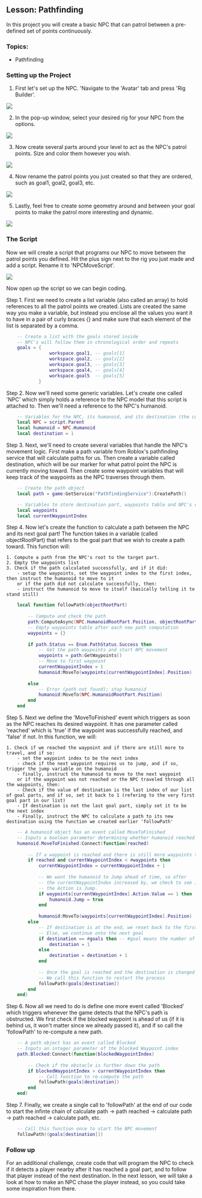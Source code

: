 ## Lesson: Pathfinding

In this project you will create a basic NPC that can patrol between a pre-defined set of points continuously.

### Topics:

  - Pathfinding

### Setting up the Project

1. First let's set up the NPC. 'Navigate to the 'Avatar' tab and press 'Rig Builder'.

![](https://drive.google.com/uc?export=view&id=1F-y7XuTK_NJtcD-27xhSyY6fGc8cFemK)

2. In the pop-up window, select your desired rig for your NPC from the options.

![](https://drive.google.com/uc?export=view&id=1nPoSTLtFRmAgUY89yMIy4TsPbxVDKOV1)

3. Now create several parts around your level to act as the NPC's patrol points. Size and color them however you wish.

![](https://drive.google.com/uc?export=view&id=13Qo7QuLlXpl2eiapxN95ih_n3SotCrPw)

4. Now rename the patrol points you just created so that they are ordered, such as goal1, goal2, goal3, etc.

![](https://drive.google.com/uc?export=view&id=16VuciNjtDGQZhETyCPv-pKH4-lOXyqER)

5. Lastly, feel free to create some geometry around and between your goal points to make the patrol more interesting and dynamic.

![](https://drive.google.com/uc?export=view&id=1oG95VCThdQuv25P2750rja2A9ljq0663)

### The Script

Now we will create a script that programs our NPC to move between the patrol points you defined. Hit the plus sign next to the rig you just made and add a script. Rename it to 'NPCMoveScript'.

![](https://drive.google.com/uc?export=view&id=12p0FiJsrmuhwJ4pUK0KTeKB2PUz6aftG)

Now open up the script so we can begin coding.

Step 1. First we need to create a list variable (also called an array) to hold references to all the patrol points we created. Lists are created the same way you make a variable, but instead you enclose all the values you want it to have in a pair of curly braces {} and make sure that each element of the list is separated by a comma.

```lua
    -- Create a list with the goals stored inside
    -- NPC's will follow them in chronological order and repeats
    goals = {
                workspace.goal1, -- goals[1]
                workspace.goal2, -- goals[2]
                workspace.goal3, -- goals[3]
                workspace.goal4, -- goals[4]
                workspace.goal5  -- goals[5]
            }
```

Step 2. Now we'll need some generic variables. Let's create one called 'NPC' which simply holds a reference to the NPC model that this script is attached to. Then we'll need a reference to the NPC's humanoid.

```lua
    -- Variables for the NPC, its humanoid, and its destination (the current 'goal' part that its moving to)
    local NPC = script.Parent
    local humanoid = NPC.Humanoid
    local destination = 1
```

Step 3. Next, we'll need to create several variables that handle the NPC's movement logic. First make a path variable from Roblox's pathfinding service that will calculate paths for us. Then create a variable called destination, which will be our marker for what patrol point the NPC is currently moving toward. Then create some waypoint variables that will keep track of the waypoints as the NPC traverses through them.

```lua
    -- Create the path object
    local path = game:GetService("PathfindingService"):CreatePath()

    -- Variables to store destination part, waypoints table and NPC's current waypoint
    local waypoints
    local currentWaypointIndex
```

Step 4. Now let's create the function to calculate a path between the NPC and its next goal part! The function takes in a variable (called objectRootPart) that refers to the goal part that we wish to create a path toward. This function will:

    1. Compute a path from the NPC's root to the target part.
    2. Empty the waypoints list
    3. Check if the path calculated successfully, and if it did:
        - setup the waypoints, set the waypoint index to the first index, then instruct the humanoid to move to it
        or if the path did not calculate successfully, then:
        - instruct the humanoid to move to itself (basically telling it to stand still)

```lua
    local function followPath(objectRootPart)
        
        -- Compute and check the path
        path:ComputeAsync(NPC.HumanoidRootPart.Position, objectRootPart.Position)
        -- Empty waypoints table after each new path computation
        waypoints = {}
        
        if path.Status == Enum.PathStatus.Success then
            -- Get the path waypoints and start NPC movement
            waypoints = path:GetWaypoints()
            -- Move to first waypoint
            currentWaypointIndex = 1
            humanoid:MoveTo(waypoints[currentWaypointIndex].Position)
            
        else
            -- Error (path not found); stop humanoid
            humanoid:MoveTo(NPC.HumanoidRootPart.Position)
        end
    end
```

Step 5. Next we define the 'MoveToFinished' event which triggers as soon as the NPC reaches its desired waypoint. It has one parameter called 'reached' which is 'true' if the waypoint was successfully reached, and 'false' if not. In this function, we will:

    1. Check if we reached the waypoint and if there are still more to travel, and if so:
        - set the waypoint index to be the next index
        - check if the next waypoint requires us to jump, and if so, trigger the jump variable on the humanoid
        - finally, instruct the humanoid to move to the next waypoint
        or if the waypoint was not reached or the NPC traveled through all the waypoints, then:
        - Check if the value of destination is the last index of our list of goal parts, and if so, set it back to 1 (refering to the very first goal part in our list)
        - If destination is not the last goal part, simply set it to be the next index
        - Finally, instruct the NPC to calculate a path to its new destination using the function we created earlier 'followPath'

```lua
    -- A humanoid object has an event called MoveToFinished
    -- Inputs a boolean parameter determining whether humanoid reached goal before 8 sec timeout.
    humanoid.MoveToFinished:Connect(function(reached)
        
        -- If a waypoint is reached and there is still more waypoints to go...
        if reached and currentWaypointIndex < #waypoints then
            currentWaypointIndex = currentWaypointIndex + 1
            
            -- We want the humanoid to Jump ahead of time, so after
            -- the currentWaypointIndex increased by, we check to see if 
            -- the Action is Jump.
            if waypoints[currentWaypointIndex].Action.Value == 1 then
                humanoid.Jump = true
            end
            
            humanoid:MoveTo(waypoints[currentWaypointIndex].Position)
        else
            -- If destination is at the end, we reset back to the first goal
            -- Else, we continue onto the next goal
            if destination == #goals then -- #goal means the number of objects instead the table
                destination = 1
            else
                destination = destination + 1
            end
            
            -- Once the goal is reached and the destination is changed
            -- We call this function to restart the process
            followPath(goals[destination])
        end
    end)
```

Step 6. Now all we need to do is define one more event called 'Blocked' which triggers whenever the game detects that the NPC's path is obstructed. We first check if the blocked waypoint is ahead of us (if it is behind us, it won't matter since we already passed it), and if so call the 'followPath' to re-compute a new path.

```lua
    -- A path object has an event called Blocked
    -- Inputs an integer parameter of the blocked Waypoint index 
    path.Blocked:Connect(function(blockedWaypointIndex)
        
        -- Check if the obstacle is further down the path
        if blockedWaypointIndex > currentWaypointIndex then
            -- Call function to re-compute the path
            followPath(goals[destination])
        end
    end)
```

Step 7. Finally, we create a single call to 'followPath' at the end of our code to start the infinte chain of calculate path -> path reached -> calculate path -> path reached -> calculate path, etc.

```lua
    -- Call this function once to start the NPC movement
    followPath((goals[destination]))
```

### Follow up

For an additional challenge, create code that will program the NPC to check if it detects a player nearby after it has reached a goal part, and to follow that player instead of the next destination. In the next lesson, we will take a look at how to make an NPC chase the player instead, so you could take some inspiration from there.
